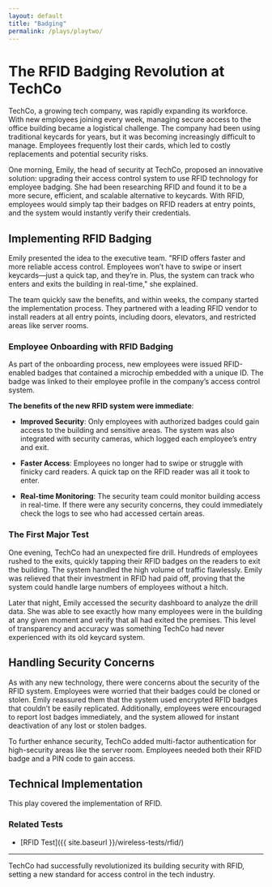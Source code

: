 ```yaml
---
layout: default
title: "Badging"
permalink: /plays/playtwo/
---
```


# The RFID Badging Revolution at TechCo

TechCo, a growing tech company, was rapidly expanding its workforce. With new employees joining every week, managing secure access to the office building became a logistical challenge. The company had been using traditional keycards for years, but it was becoming increasingly difficult to manage. Employees frequently lost their cards, which led to costly replacements and potential security risks.

One morning, Emily, the head of security at TechCo, proposed an innovative solution: upgrading their access control system to use RFID technology for employee badging. She had been researching RFID and found it to be a more secure, efficient, and scalable alternative to keycards. With RFID, employees would simply tap their badges on RFID readers at entry points, and the system would instantly verify their credentials.

## Implementing RFID Badging

Emily presented the idea to the executive team. "RFID offers faster and more reliable access control. Employees won’t have to swipe or insert keycards—just a quick tap, and they’re in. Plus, the system can track who enters and exits the building in real-time," she explained.

The team quickly saw the benefits, and within weeks, the company started the implementation process. They partnered with a leading RFID vendor to install readers at all entry points, including doors, elevators, and restricted areas like server rooms.

### Employee Onboarding with RFID Badging

As part of the onboarding process, new employees were issued RFID-enabled badges that contained a microchip embedded with a unique ID. The badge was linked to their employee profile in the company’s access control system.

**The benefits of the new RFID system were immediate**:

- **Improved Security**: Only employees with authorized badges could gain access to the building and sensitive areas. The system was also integrated with security cameras, which logged each employee’s entry and exit.
  
- **Faster Access**: Employees no longer had to swipe or struggle with finicky card readers. A quick tap on the RFID reader was all it took to enter.
  
- **Real-time Monitoring**: The security team could monitor building access in real-time. If there were any security concerns, they could immediately check the logs to see who had accessed certain areas.

### The First Major Test

One evening, TechCo had an unexpected fire drill. Hundreds of employees rushed to the exits, quickly tapping their RFID badges on the readers to exit the building. The system handled the high volume of traffic flawlessly. Emily was relieved that their investment in RFID had paid off, proving that the system could handle large numbers of employees without a hitch.

Later that night, Emily accessed the security dashboard to analyze the drill data. She was able to see exactly how many employees were in the building at any given moment and verify that all had exited the premises. This level of transparency and accuracy was something TechCo had never experienced with its old keycard system.

## Handling Security Concerns

As with any new technology, there were concerns about the security of the RFID system. Employees were worried that their badges could be cloned or stolen. Emily reassured them that the system used encrypted RFID badges that couldn’t be easily replicated. Additionally, employees were encouraged to report lost badges immediately, and the system allowed for instant deactivation of any lost or stolen badges.

To further enhance security, TechCo added multi-factor authentication for high-security areas like the server room. Employees needed both their RFID badge and a PIN code to gain access.

## Technical Implementation
This play covered the implementation of RFID.
### Related Tests 

 - [RFID Test]({{ site.baseurl }}/wireless-tests/rfid/)

---

TechCo had successfully revolutionized its building security with RFID, setting a new standard for access control in the tech industry.
